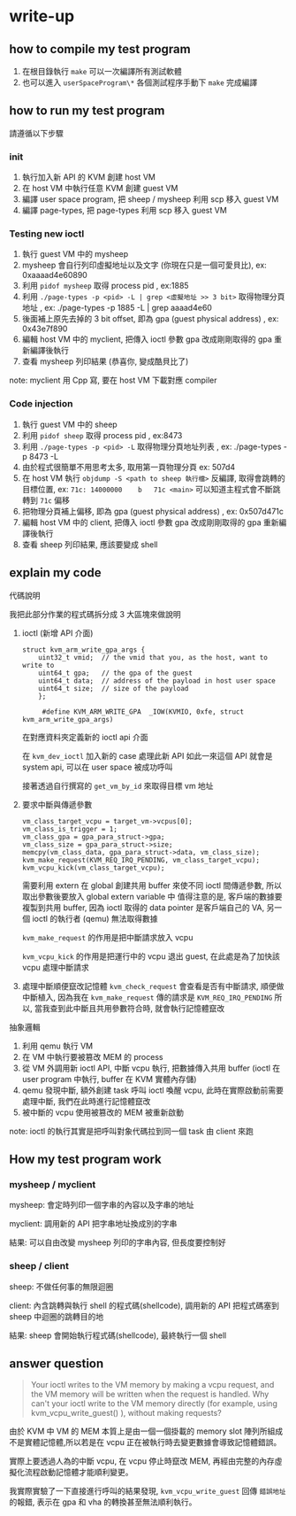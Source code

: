 # write-up

## how to compile my test program

1. 在根目錄執行 `make` 可以一次編譯所有測試軟體
2. 也可以進入 `userSpaceProgram\*` 各個測試程序手動下 `make` 完成編譯

## how to run my test program

請遵循以下步驟

### init

1. 執行加入新 API 的 KVM 創建 host VM
2. 在 host VM 中執行任意 KVM 創建 guest VM
3. 編譯 user space program, 把 sheep / mysheep 利用 scp 移入 guest VM
4. 編譯 page-types, 把 page-types 利用 scp 移入 guest VM

### Testing new ioctl

1. 執行 guest VM 中的 mysheep
2. mysheep 會自行列印虛擬地址以及文字 (你現在只是一個可愛貝比), ex: 0xaaaad4e60890
3. 利用 `pidof mysheep` 取得 process pid , ex:1885
4. 利用 `./page-types -p <pid> -L | grep <虛擬地址 >> 3 bit>` 取得物理分頁地址 , ex: ./page-types -p 1885 -L | grep aaaad4e60
5. 後面補上原先去掉的 3 bit offset, 即為 gpa (guest physical address) , ex: 0x43e7f890
6. 編輯 host VM 中的 myclient, 把傳入 ioctl 參數 gpa 改成剛剛取得的 gpa 重新編譯後執行
7. 查看 mysheep 列印結果 (恭喜你, 變成酷貝比了)

note: myclient 用 Cpp 寫, 要在 host VM 下載對應 compiler

### Code injection

1. 執行 guest VM 中的 sheep
2. 利用 `pidof sheep` 取得 process pid , ex:8473
3. 利用 `./page-types -p <pid> -L` 取得物理分頁地址列表 , ex: ./page-types -p 8473 -L
4. 由於程式很簡單不用思考太多, 取用第一頁物理分頁 ex: 507d4
5. 在 host VM 執行 `objdump -S <path to sheep 執行檔>` 反編譯, 取得會跳轉的目標位置, ex: `71c:	14000000 	b	71c <main>` 可以知道主程式會不斷跳轉到 `71c` 偏移
6. 把物理分頁補上偏移, 即為 gpa (guest physical address) , ex: 0x507d471c
7. 編輯 host VM 中的 client, 把傳入 ioctl 參數 gpa 改成剛剛取得的 gpa 重新編譯後執行
8. 查看 sheep 列印結果, 應該要變成 shell

## explain my code

代碼說明

我把此部分作業的程式碼拆分成 3 大區塊來做說明

1. ioctl (新增 API 介面)

   ```
   struct kvm_arm_write_gpa_args {
       uint32_t vmid;  // the vmid that you, as the host, want to write to
       uint64_t gpa;   // the gpa of the guest
       uint64_t data;  // address of the payload in host user space
       uint64_t size;  // size of the payload
       };

        #define KVM_ARM_WRITE_GPA  _IOW(KVMIO, 0xfe, struct kvm_arm_write_gpa_args)
   ```

   在對應資料夾定義新的 ioctl api 介面

   在 `kvm_dev_ioctl` 加入新的 case 處理此新 API
   如此一來這個 API 就會是 system api, 可以在 user space 被成功呼叫

   接著透過自行撰寫的 `get_vm_by_id` 來取得目標 vm 地址

2. 要求中斷與傳遞參數

   ```
   vm_class_target_vcpu = target_vm->vcpus[0];
   vm_class_is_trigger = 1;
   vm_class_gpa = gpa_para_struct->gpa;
   vm_class_size = gpa_para_struct->size;
   memcpy(vm_class_data, gpa_para_struct->data, vm_class_size);
   kvm_make_request(KVM_REQ_IRQ_PENDING, vm_class_target_vcpu);
   kvm_vcpu_kick(vm_class_target_vcpu);
   ```

   需要利用 extern 在 global 創建共用 buffer 來使不同 ioctl 間傳遞參數, 所以取出參數後要放入 global extern variable 中
   值得注意的是, 客戶端的數據要複製到共用 buffer, 因為 ioctl 取得的 data pointer 是客戶端自己的 VA, 另一個 ioctl 的執行者 (qemu) 無法取得數據

   `kvm_make_request` 的作用是把中斷請求放入 vcpu

   `kvm_vcpu_kick` 的作用是把運行中的 vcpu 退出 guest, 在此處是為了加快該 vcpu 處理中斷請求

3. 處理中斷順便竄改記憶體
   `kvm_check_request` 會查看是否有中斷請求, 順便做中斷植入, 因為我在 `kvm_make_request` 傳的請求是 `KVM_REQ_IRQ_PENDING` 所以, 當我查到此中斷且共用參數符合時, 就會執行記憶體竄改

抽象邏輯

1. 利用 qemu 執行 VM
2. 在 VM 中執行要被篡改 MEM 的 process
3. 從 VM 外調用新 ioctl API, 中斷 vcpu 執行, 把數據傳入共用 buffer (ioctl 在 user program 中執行, buffer 在 KVM 實體內存儲)
4. qemu 發現中斷, 額外創建 task 呼叫 ioctl 喚醒 vcpu, 此時在實際啟動前需要處理中斷, 我們在此時進行記憶體竄改
5. 被中斷的 vcpu 使用被篡改的 MEM 被重新啟動

note: ioctl 的執行其實是把呼叫對象代碼拉到同一個 task 由 client 來跑

## How my test program work

### mysheep / myclient

mysheep: 會定時列印一個字串的內容以及字串的地址

myclient: 調用新的 API 把字串地址換成別的字串

結果: 可以自由改變 mysheep 列印的字串內容, 但長度要控制好

### sheep / client

sheep: 不做任何事的無限迴圈

client: 內含跳轉與執行 shell 的程式碼(shellcode), 調用新的 API 把程式碼塞到 sheep 中迴圈的跳轉目的地

結果: sheep 會開始執行程式碼(shellcode), 最終執行一個 shell

## answer question

> Your ioctl writes to the VM memory by making a vcpu request, and the VM memory will be
> written when the request is handled. Why can't your ioctl write to the VM memory directly (for
> example, using kvm_vcpu_write_guest() ), without making requests?

由於 KVM 中 VM 的 MEM 本質上是由一個一個掛載的 memory slot 陣列所組成不是實體記憶體,所以若是在 vcpu 正在被執行時去變更數據會導致記憶體錯誤。

實際上要透過人為的中斷 vcpu, 在 vcpu 停止時竄改 MEM, 再經由完整的內存虛擬化流程啟動記憶體才能順利變更。

我實際實驗了一下直接進行呼叫的結果發現, `kvm_vcpu_write_guest` 回傳 `錯誤地址` 的報錯, 表示在 gpa 和 vha 的轉換甚至無法順利執行。
